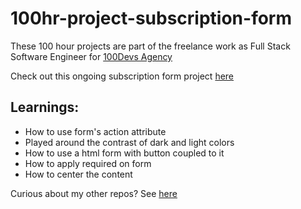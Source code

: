 # 100hr-project-subscription-form

These 100 hour projects are part of the freelance work as Full Stack Software Engineer for [100Devs Agency](https://www.linkedin.com/company/100devs/)

Check out this ongoing subscription form project [here](https://agcdtmr.github.io/100hr-project-subscription-form/)

## Learnings:
- How to use form's action attribute
- Played around the contrast of dark and light colors
- How to use a html form with button coupled to it
- How to apply required on form
- How to center the content

Curious about my other repos? See [here](https://github.com/agcdtmr?tab=repositories)
